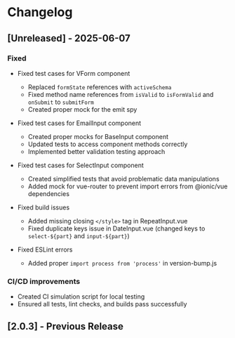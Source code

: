 # Changelog

## [Unreleased] - 2025-06-07

### Fixed

- Fixed test cases for VForm component

  - Replaced `formState` references with `activeSchema`
  - Fixed method name references from `isValid` to `isFormValid` and `onSubmit` to `submitForm`
  - Created proper mock for the emit spy

- Fixed test cases for EmailInput component

  - Created proper mocks for BaseInput component
  - Updated tests to access component methods correctly
  - Implemented better validation testing approach

- Fixed test cases for SelectInput component

  - Created simplified tests that avoid problematic data manipulations
  - Added mock for vue-router to prevent import errors from @ionic/vue dependencies

- Fixed build issues

  - Added missing closing `</style>` tag in RepeatInput.vue
  - Fixed duplicate keys issue in DateInput.vue (changed keys to `select-${part}` and `input-${part}`)

- Fixed ESLint errors
  - Added proper `import process from 'process'` in version-bump.js

### CI/CD improvements

- Created CI simulation script for local testing
- Ensured all tests, lint checks, and builds pass successfully

## [2.0.3] - Previous Release

<!-- Previous release notes would go here -->
